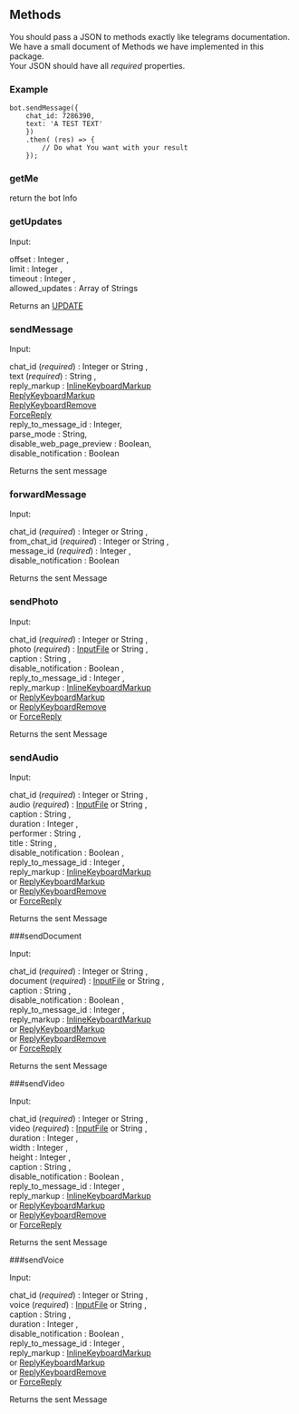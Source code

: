 ## Methods
You should pass a JSON to methods exactly like telegrams documentation.\
We have a small document of Methods we have implemented in this package.\
Your JSON should have all *required* properties. 

### Example
```
bot.sendMessage({
    chat_id: 7286390,
    text: 'A TEST TEXT'
    })
    .then( (res) => {
        // Do what You want with your result
    });
```

### getMe

return the bot Info

### getUpdates

Input:

offset : Integer ,\
limit : Integer ,\
timeout : Integer ,\
allowed_updates : Array of Strings

Returns an [UPDATE](https://core.telegram.org/bots/api#update) 

### sendMessage

Input:

chat_id (*required*) :   Integer or String , \
text (*required*) : String ,\
reply_markup : [InlineKeyboardMarkup](https://core.telegram.org/bots/api#inlinekeyboardmarkup)\
	           [ReplyKeyboardMarkup](https://core.telegram.org/bots/api#replykeyboardmarkup)\
	           [ReplyKeyboardRemove](https://core.telegram.org/bots/api#replykeyboardremove)\
	           [ForceReply](https://core.telegram.org/bots/api#forcereply)\
reply_to_message_id : Integer,\
parse_mode : String,\
disable_web_page_preview : Boolean,\
disable_notification : Boolean

Returns the sent message

### forwardMessage

Input:

chat_id (*required*) :  Integer or String ,\
from_chat_id (*required*) :  Integer or String  ,\
message_id (*required*) :  Integer  ,\
disable_notification : Boolean

Returns  the sent Message

### sendPhoto

Input:

chat_id (*required*) :  Integer or String ,\
photo (*required*) : [InputFile](https://core.telegram.org/bots/api#inputfile) or String ,\
caption : String ,\
disable_notification : Boolean ,\
reply_to_message_id : Integer ,\
reply_markup : [InlineKeyboardMarkup](https://core.telegram.org/bots/api#inlinekeyboardmarkup) \
or [ReplyKeyboardMarkup](https://core.telegram.org/bots/api#replykeyboardmarkup)  \
or [ReplyKeyboardRemove](https://core.telegram.org/bots/api#replykeyboardremove) \
or [ForceReply](https://core.telegram.org/bots/api#forcereply)

Returns  the sent Message

### sendAudio

Input:

chat_id (*required*) :  Integer or String ,\
audio (*required*) : [InputFile](https://core.telegram.org/bots/api#inputfile) or String ,\
caption : String ,\
duration : Integer ,\
performer : String ,\
title	 : String ,\
disable_notification : Boolean ,\
reply_to_message_id : Integer ,\
reply_markup : [InlineKeyboardMarkup](https://core.telegram.org/bots/api#inlinekeyboardmarkup) \
or [ReplyKeyboardMarkup](https://core.telegram.org/bots/api#replykeyboardmarkup)  \
or [ReplyKeyboardRemove](https://core.telegram.org/bots/api#replykeyboardremove) \
or [ForceReply](https://core.telegram.org/bots/api#forcereply)


Returns  the sent Message

###sendDocument

Input:

chat_id (*required*) :  Integer or String ,\
document (*required*) : [InputFile](https://core.telegram.org/bots/api#inputfile) or String ,\
caption : String ,\
disable_notification : Boolean ,\
reply_to_message_id : Integer ,\
reply_markup : [InlineKeyboardMarkup](https://core.telegram.org/bots/api#inlinekeyboardmarkup) \
or [ReplyKeyboardMarkup](https://core.telegram.org/bots/api#replykeyboardmarkup)  \
or [ReplyKeyboardRemove](https://core.telegram.org/bots/api#replykeyboardremove) \
or [ForceReply](https://core.telegram.org/bots/api#forcereply)


Returns  the sent Message

###sendVideo

Input:

chat_id (*required*) :  Integer or String ,\
video (*required*) : [InputFile](https://core.telegram.org/bots/api#inputfile) or String ,\
duration : Integer ,\
width : Integer ,\
height : Integer ,\
caption : String ,\
disable_notification : Boolean ,\
reply_to_message_id : Integer ,\
reply_markup : [InlineKeyboardMarkup](https://core.telegram.org/bots/api#inlinekeyboardmarkup) \
or [ReplyKeyboardMarkup](https://core.telegram.org/bots/api#replykeyboardmarkup)  \
or [ReplyKeyboardRemove](https://core.telegram.org/bots/api#replykeyboardremove) \
or [ForceReply](https://core.telegram.org/bots/api#forcereply)


Returns  the sent Message

###sendVoice

Input:

chat_id (*required*) :  Integer or String ,\
voice (*required*) : [InputFile](https://core.telegram.org/bots/api#inputfile) or String ,\
caption : String ,\
duration : Integer ,\
disable_notification : Boolean ,\
reply_to_message_id : Integer ,\
reply_markup : [InlineKeyboardMarkup](https://core.telegram.org/bots/api#inlinekeyboardmarkup) \
or [ReplyKeyboardMarkup](https://core.telegram.org/bots/api#replykeyboardmarkup)  \
or [ReplyKeyboardRemove](https://core.telegram.org/bots/api#replykeyboardremove) \
or [ForceReply](https://core.telegram.org/bots/api#forcereply)


Returns  the sent Message

###
